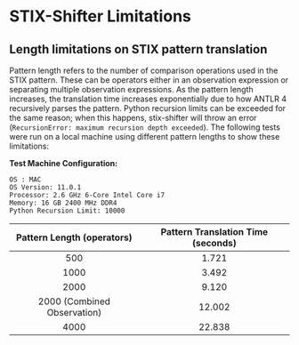 # STIX-Shifter Limitations

##  Length limitations on STIX pattern translation

Pattern length refers to the number of comparison operations used in the STIX pattern. These can be operators either in an observation expression or separating multiple observation expressions. As the pattern length increases, the translation time increases exponentially due to how ANTLR 4 recursively parses the pattern. Python recursion limits can be exceeded for the same reason; when this happens, stix-shifter will throw an error (`RecursionError: maximum recursion depth exceeded`). The following tests were run on a local machine using different pattern lengths to show these limitations:

**Test Machine Configuration:**

    OS : MAC
    OS Version: 11.0.1
    Processor: 2.6 GHz 6-Core Intel Core i7
    Memory: 16 GB 2400 MHz DDR4
    Python Recursion Limit: 10000

|     Pattern Length (operators)  | Pattern Translation Time (seconds) |
| :-----------------------------: | :-------------------------------: |
|     500                         |          1.721                    |
|     1000                        |          3.492                   |
|     2000                        |          9.120                   |
|     2000 (Combined Observation) |          12.002                  |
|     4000                        |          22.838                  |





